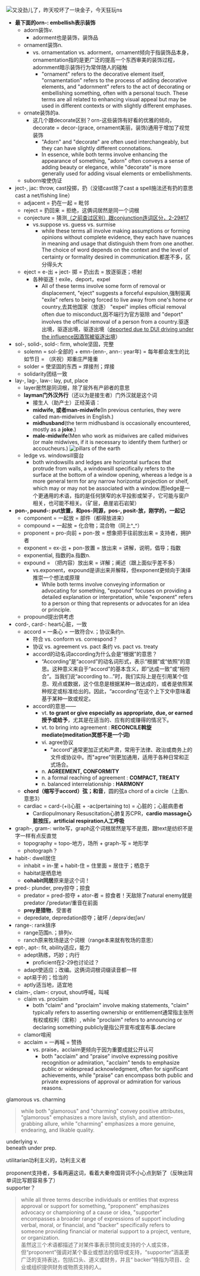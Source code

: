 ![又没劲儿了，昨天咬坏了一块金子，今天狂玩ns](/assets/IMG_5318.PNG)

- **最下面的orn-: embellish表示装饰**
    - adorn装饰v.
        - adorment也是装饰，装饰品
    - ornament装饰n.
        - vs. ornamentation vs. adorment，ornament倾向于指装饰品本身，ornamentation指的是更广泛的提高一个东西审美的装饰过程，adornment暗示装饰行为常伴随人的碰触
            - "ornament" refers to the decorative element itself, "ornamentation" refers to the process of adding decorative elements, and "adornment" refers to the act of decorating or embellishing something, often with a personal touch. These terms are all related to enhancing visual appeal but may be used in different contexts or with slightly different emphases.
    - ornate装饰的a.
        - 这几个跟decorate区别？orn-这些装饰有好看的优雅的倾向，decorate = decor-(grace, ornament美丽，装饰)通用于增加了视觉装饰
            - "Adorn" and "decorate" are often used interchangeably, but they can have slightly different connotations.
            - In essence, while both terms involve enhancing the appearance of something, "adorn" often conveys a sense of adding beauty or elegance, while "decorate" is more generally used for adding visual elements or embellishments.
    - suborn唆使伪证
- ject-, jac: throw, cast投掷，扔（没错cast除了cast a spell施法还有扔的意思cast a net/fishing line）
    - adjacent = 扔在一起 = 毗邻
    - reject = 扔回来 = 拒绝，这俩词居然是同一个词根
    - conjecture = 猜测[（之前查过区别）跟conjunction连词区分，2-29#17](https://wiki.v2beach.cn/Log/2024-2-29.html)
        - vs.suppose vs. guess vs. surmise
            - while these terms all involve making assumptions or forming opinions without complete evidence, they each have nuances in meaning and usage that distinguish them from one another. The choice of word depends on the context and the level of certainty or formality desired in communication.都差不多，区分得头大
    - eject = e-出 + ject- 掷 = 扔出去 = 放逐驱逐；喷射
        - 各种驱逐！exile，deport，expel
            - All of these terms involve some form of removal or displacement, "eject" suggests a forceful expulsion,强制驱离 "exile" refers to being forced to live away from one's home or country,去其他国家（放逐） "expel" implies official removal often due to misconduct,因不端行为官方驱除 and "deport" involves the official removal of a person from a country.驱逐出境，驱逐出境，驱逐出境（[deported due to DUI driving under the influence因酒驾被驱逐出境](https://www.youtube.com/watch?v=Lt3JnTlcNcg)）
- sol-, solid-, sold-: firm, whole坚固，完整
    - solemn = sol-全部的 + emn-(enn-, ann-: year年) = 每年都会发生的比如节日 = （庆祝）郑重庄严隆重
    - solder = 使坚固的东西 = 焊接剂；焊接
    - solidarity团结一致
- lay-, lag-, law-: lay, put, place
    - layer居然是同词根，除了层外有产卵者的意思
    - **layman门外汉外行**（还以为是接生者）门外汉就是这个词
        - 接生人（助产士）正经英语：
        - **midwife, 或者man-midwife**(In previous centuries, they were called man-midwives in English.)
        - **midhusband**(the term midhusband is occasionally encountered, mostly as a **joke**.)
        - **male-midwife**(Men who work as midwives are called midwives (or male midwives, if it is necessary to identify them further) or accoucheurs.)
        ![pillars of the earth](/assets/midwife.pic.jpg)
    - ledge vs. windowsill窗台
        - both windowsills and ledges are horizontal surfaces that protrude from walls, a windowsill specifically refers to the surface at the bottom of a window opening, whereas a ledge is a more general term for any narrow horizontal projection or shelf, which may or may not be associated with a window.而ledge是一个更通用的术语，指的是任何狭窄的水平投影或架子，它可能与窗户相关，也可能不相关。（矿层，悬崖岩石岩架）
- **pon-, pound-: put放置，和pos-同源，pos-, posit-放，刚学的，一起记**
    - component = 一起放 = 部件（都得放进来）
    - compound = 一起放 = 化合物；混合物（同上^_^）
    - proponent = pro-向前 + pon-放 = 想象把手往前放出来 = 支持者，拥护者
    - exponent = ex-出 + pon-放置 = 放出来 = 讲解，说明，倡导；指数
    - exponential, 指数的a.指数n.
    - expound = （把内容）放出来 = 详解；阐述（跟上面似乎差不多）
        - vs.exponent，expound是讲出来并解释，但exponent更倾向于演绎推崇一个想法或原理
            - While both terms involve conveying information or advocating for something, "expound" focuses on providing a detailed explanation or interpretation, while "exponent" refers to a person or thing that represents or advocates for an idea or principle.
    - propound提出供考虑
- cord-, card-: heart心脏，一致
    - accord = 一条心 = 一致符合v.；协议条约n.
        - 符合 vs. conform vs. correspond？
        - 协议 vs. agreement vs. pact 条约 vs. pact vs. treaty
        - accord的动名词according为什么会是“根据”的意思？
            - “According”是“accord”的动名词形式，表示“根据”或“依照”的意思。这种意义来自于“accord”的基本含义，即“达成一致”或“相符合”。当我们说“according to...”时，我们实际上是在引用某个信息、观点或数据，这个信息是根据某种一致达成的，或者是依照某种规定或标准给出的。因此，“according”在这个上下文中意味着基于某种一致或规定。
        - accord的意思——
            - vt. **to grant or give especially as appropriate, due, or earned授予或给予**，尤其是在适当的、应有的或赚得的情况下。
            - vt. to bring into agreement : **RECONCILE斡旋mediate(meditation冥想不是一个词)**
            - vi. agree协议
                - "accord"通常更加正式和严肃，常用于法律、政治或商务上的文件或协议中。而"agree"则更加通用，适用于各种日常和正式场合。
            - n. **AGREEMENT, CONFORMITY**
            - n. a formal reaching of agreement : **COMPACT, TREATY**
            - n. balanced interrelationship : **HARMONY**
    - **chord（缩写于accord）弦；和音**，圆的弦a chord of a circle（上面n.意思3）
    - cardiac = card-(+i)心脏 + -ac(pertaining to) = 心脏的；心脏病患者
        - Cardiopulmonary Resuscitation心肺复苏CPR，**cardio massage心脏按压，artificial respiration人工呼吸**
- graph-, gram-: write写，graph这个词根居然是写不是图，跟text是纺织不是字一样有点反直觉
    - topography = topo-地方，场所 + graph-写 = 地形学
    - photograph？
- habit-: dwell居住
    - inhabit = in-里 + habit-住 = 住里面 = 居住于；栖息于
    - habitat是栖息地
    - **cohabit同居**原来是这个词！
- pred-: plunder, prey掠夺；掠食
    - predator = pred-掠夺 + ator-者 = 掠食者！天敌除了natural enemy就是predator /ˈpredətər/重音在前面
    - **prey是猎物**，受害者
    - depredate, depredation掠夺；破坏 /ˌdeprəˈdeɪʃən/
- range-: rank排序
    - range范围n.；排列v.
    - ranch原来牧场是这个词根（range本来就有牧场的意思）
- ept-, apt-: fit, ability适应，能力
    - adept熟练，巧妙；内行
        - proficient在2-29也讨论过？
    - adapt使适应；改编。这俩词词根词缀读音都一样
    - apt易于的；恰当的
    - aptly适当地，适宜地
- claim-, clam-: cryout, shout呼喊，叫喊
    - claim vs. proclaim
        - both "claim" and "proclaim" involve making statements, "claim" typically refers to asserting ownership or entitlement通常指主张所有权或权利（宣称）, while "proclaim" refers to announcing or declaring something publicly是指公开宣布或宣布事.declare
    - clamor喧闹
    - acclaim = 一再喊 = 赞扬
        - vs. praise，acclaim更倾向于因为重要成就公开认可
            - both "acclaim" and "praise" involve expressing positive recognition or admiration, "acclaim" tends to emphasize public or widespread acknowledgment, often for significant achievements, while "praise" can encompass both public and private expressions of approval or admiration for various reasons.

glamorous vs. charming
>while both "glamorous" and "charming" convey positive attributes, "glamorous" emphasizes a more lavish, stylish, and attention-grabbing allure, while "charming" emphasizes a more genuine, endearing, and likable quality.

underlying v.  
beneath under prep.  

utilitarian功利主义的，功利主义者

proponent支持者，多看两遍这词，看着大秦帝国背词不小心点到斩了（反映出背单词比写题容易多了）  
supporter？
>while all three terms describe individuals or entities that express approval or support for something, "proponent" emphasizes advocacy or championing of a cause or idea, "supporter" encompasses a broader range of expressions of support including verbal, moral, or financial, and "backer" specifically refers to someone providing financial or material support to a project, venture, or organization.  
>虽然这三个术语都描述了对某件事表示赞同或支持的个人或实体，但“proponent”强调对某个事业或想法的倡导或支持，“supporter”涵盖更广泛的支持表达，包括口头、道义或财务，并且“ backer”特指为项目、企业或组织提供财务或物质支持的人。